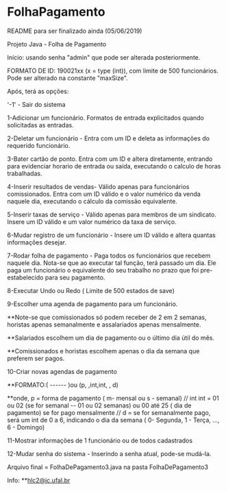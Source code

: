 # FolhaPagamento

README para ser finalizado ainda (05/06/2019)

Projeto Java - Folha de Pagamento

Início: usando senha "admin" que pode ser alterada posteriormente.

FORMATO DE ID: 190021xx (x = type (int)), com limite de 500 funcionários. Pode ser alterado na constante "maxSize".

Após, terá as opções:

'-1' - Sair do sistema

1-Adicionar um funcionário. Formatos de entrada explicitados quando solicitadas as entradas.

2-Deletar um funcionário - Entra com um ID e deleta as informações do requerido funcionário.

3-Bater cartão de ponto. Entra com um ID e altera diretamente, entrando para evidenciar horario de entrada ou saída, executando o calculo de horas trabalhadas.

4-Inserir resultados de vendas- Válido apenas para funcionários comissionados. Entra com um ID válido e o valor numérico da venda naquele dia, executando o cálculo da comissão equivalente.

5-Inserir taxas de serviço - Válido apenas para membros de um sindicato. Insere um ID válido e um valor numérico da taxa de serviço.

6-Mudar registro de um funcionário - Insere um ID válido e altera quantas informações desejar.

7-Rodar folha de pagamento - Paga todos os funcionários que recebem naquele dia. Nota-se que ao executar tal função, terá passado um dia. Ele paga um funcionário o equivalente do seu trabalho no prazo que foi pre-estabelecido para seu pagamento.

8-Executar Undo ou Redo ( Limite de 500 estados de save)

9-Escolher uma agenda de pagamento para um funcionário.

**Note-se que comissionados só podem receber de 2 em 2 semanas, horistas apenas semanalmente e assalariados apenas mensalmente.

**Salariados escolhem um dia de pagamento ou o último dia útil do mês.

**Comissionados e horistas escolhem apenas o dia da semana que preferem ser pagos.

10-Criar novas agendas de pagamento

**FORMATO:( ------ )ou (p, ,int,int, , d)

**onde, p = forma de pagamento ( m- mensal ou s - semanal) // int int = 01 ou 02 (se for semanal -- 01 ou 02 semanas) ou 00 até 25 ( dia de pagamento) se for pago mensalmente // d = se for semanalmente pago, será um int de 0 a 6, indicando o dia da semana ( 0- Segunda, 1 - Terça, ..., 6 - Domingo)

11-Mostrar informações de 1 funcionário ou de todos cadastrados

12-Mudar senha do sistema - Inserindo a senha atual, pode-se mudá-la.



Arquivo final = FolhaDePagamento3.java na pasta FolhaDePagamento3

Info: **hlc2@ic.ufal.br
